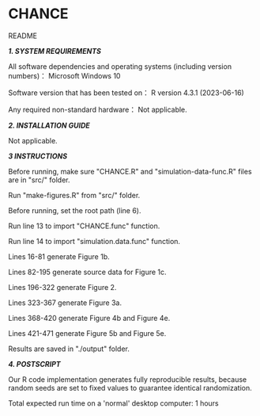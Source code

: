 # CHANCE
README

***1. SYSTEM REQUIREMENTS***

All software dependencies and operating systems (including version numbers)：
Microsoft Windows 10

Software version that has been tested on：
R version 4.3.1 (2023-06-16)

Any required non-standard hardware：
Not applicable.


***2. INSTALLATION GUIDE***

Not applicable.


***3 INSTRUCTIONS***

Before running, make sure "CHANCE.R" and "simulation-data-func.R" files are in "src/" folder.

Run "make-figures.R" from "src/" folder.

Before running, set the root path (line 6).

Run line 13 to import "CHANCE.func" function.

Run line 14 to import "simulation.data.func" function.

Lines 16-81 generate Figure 1b.

Lines 82-195 generate source data for Figure 1c.

Lines 196-322 generate Figure 2.

Lines 323-367 generate Figure 3a.

Lines 368-420 generate Figure 4b and Figure 4e.

Lines 421-471 generate Figure 5b and Figure 5e.

Results are saved in "./output" folder.


***4. POSTSCRIPT***

Our R code implementation generates fully reproducible results, because random seeds are set to fixed values to guarantee identical randomization.

Total expected run time on a 'normal' desktop computer:
1 hours
